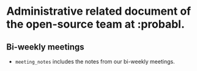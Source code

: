 # Administrative related document of the open-source team at :probabl.

## Bi-weekly meetings

* ``meeting_notes`` includes the notes from our bi-weekly meetings.
